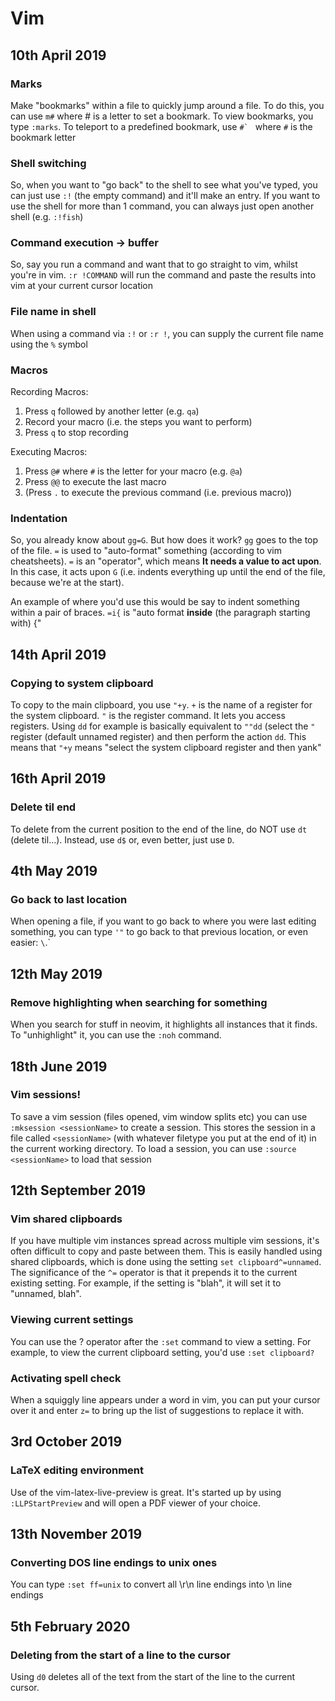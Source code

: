 # Vim

## 10th April 2019
### Marks
Make "bookmarks" within a file to quickly jump around a file. To do this, you can use `m#` where # is a letter to set a bookmark. To view bookmarks, you type `:marks`. To teleport to a predefined bookmark, use ``#` `` where `#` is the bookmark letter 

### Shell switching
So, when you want to "go back" to the shell to see  what you've typed, you can just use `:!` (the empty command) and it'll make an entry. If you want to use the shell for more than 1 command, you can always just open another shell (e.g. `:!fish`)

### Command execution -> buffer
So, say you run a command and want that to go straight to vim, whilst you're in vim. `:r !COMMAND` will run the command and paste the results into vim at your current cursor location

### File name in shell
When using a command via `:!` or `:r !`, you can supply the current file name using the `%` symbol

### Macros
Recording Macros:

1. Press `q` followed by another letter (e.g. `qa`)
2. Record your macro (i.e. the steps you want to perform)
3. Press `q` to stop recording

Executing Macros: 

1. Press `@#` where `#` is the letter for your macro (e.g. `@a`)
2. Press `@@` to execute the last macro
3. (Press `.` to execute the previous command (i.e. previous macro))

### Indentation
So, you already know about `gg=G`. But how does it work? `gg` goes to the top of the file. `=` is used to "auto-format" something (according to vim cheatsheets). `=` is an "operator", which means **It needs a value to act upon**. In this case, it acts upon `G` (i.e. indents everything up until the end of the file, because we're at the start).

An example of where you'd use this would be say to indent something within a pair of braces. `=i{` is "auto format **inside** (the paragraph starting with) {"

## 14th April 2019
### Copying to system clipboard
To copy to the main clipboard, you use `"+y`. `+` is the name of a register for the system clipboard. `"` is the register command. It lets you access registers. Using `dd` for example is basically equivalent to `""dd` (select the `"` register (default unnamed register) and then perform the action `dd`. This means that `"+y` means "select the system clipboard register and then yank"

## 16th April 2019
### Delete til end
To delete from the current position to the end of the line, do NOT use `dt` (delete til...). Instead, use `d$` or, even better, just use `D`. 

## 4th May 2019
### Go back to last location
When opening a file, if you want to go back to where you were last editing something, you can type `'"` to go back to that previous location, or even easier: `\`.`

## 12th May 2019
### Remove highlighting when searching for something
When you search for stuff in neovim, it highlights all instances that it finds. To "unhighlight" it, you can use the `:noh` command.

## 18th June 2019
### Vim sessions!
To save a vim session (files opened, vim window splits etc) you can use `:mksession <sessionName>` to create a session. This stores the session in a file called `<sessionName>` (with whatever filetype you put at the end of it) in the current working directory. To load a session, you can use `:source <sessionName>` to load that session

## 12th September 2019
### Vim shared clipboards
If you have multiple vim instances spread across multiple vim sessions, it's often difficult to copy and paste between them. This is easily handled using shared clipboards, which is done using the setting `set clipboard^=unnamed`. The significance of the `^=` operator is that it prepends it to the current existing setting. For example, if the setting is "blah", it will set it to "unnamed, blah".

### Viewing current settings
You can use the ? operator after the `:set` command to view a setting. For example, to view the current clipboard setting, you'd use `:set clipboard?`

### Activating spell check
When a squiggly line appears under a word in vim, you can put your cursor over it and enter `z=` to bring up the list of suggestions to replace it with.

## 3rd October 2019
### LaTeX editing environment
Use of the vim-latex-live-preview is great. It's started up by using `:LLPStartPreview` and will open a PDF viewer of your choice.

## 13th November 2019
### Converting DOS line endings to unix ones
You can type `:set ff=unix` to convert all \r\n line endings into \n line endings

## 5th February 2020
### Deleting from the start of a line to the cursor
Using `d0` deletes all of the text from the start of the line to the current cursor.
